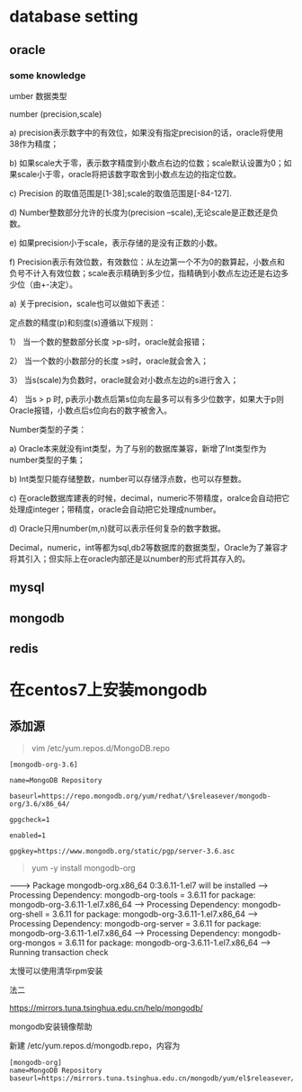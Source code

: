 # database setting

## oracle

### some knowledge

umber 数据类型

number (precision,scale)

a)    precision表示数字中的有效位，如果没有指定precision的话，oracle将使用38作为精度；

b)    如果scale大于零，表示数字精度到小数点右边的位数；scale默认设置为0；如果scale小于零，oracle将把该数字取舍到小数点左边的指定位数。

c)    Precision 的取值范围是[1-38];scale的取值范围是[-84-127].

d)    Number整数部分允许的长度为(precision –scale),无论scale是正数还是负数。

e)    如果precision小于scale，表示存储的是没有正数的小数。

f)     Precision表示有效位数，有效数位：从左边第一个不为0的数算起，小数点和负号不计入有效位数；scale表示精确到多少位，指精确到小数点左边还是右边多少位（由+-决定）。

a)    关于precision，scale也可以做如下表述：

定点数的精度(p)和刻度(s)遵循以下规则：

1） 当一个数的整数部分长度 >p-s时，oracle就会报错；

2） 当一个数的小数部分的长度 >s时，oracle就会舍入；

3） 当s(scale)为负数时，oracle就会对小数点左边的s进行舍入；

4） 当s > p 时, p表示小数点后第s位向左最多可以有多少位数字，如果大于p则Oracle报错，小数点后s位向右的数字被舍入。

Number类型的子类：

a)    Oracle本来就没有int类型，为了与别的数据库兼容，新增了Int类型作为number类型的子集；

b)    Int类型只能存储整数，number可以存储浮点数，也可以存整数。

c)    在oracle数据库建表的时候，decimal，numeric不带精度，oralce会自动把它处理成integer；带精度，oracle会自动把它处理成number。

d)    Oracle只用number(m,n)就可以表示任何复杂的数字数据。

Decimal，numeric，int等都为sql,db2等数据库的数据类型，Oracle为了兼容才将其引入；但实际上在oracle内部还是以number的形式将其存入的。



## mysql

## mongodb

## redis





# 在centos7上安装mongodb

## 添加源

> vim /etc/yum.repos.d/MongoDB.repo

```
[mongodb-org-3.6]

name=MongoDB Repository

baseurl=https://repo.mongodb.org/yum/redhat/\$releasever/mongodb-org/3.6/x86_64/

gpgcheck=1

enabled=1

gpgkey=https://www.mongodb.org/static/pgp/server-3.6.asc
```

> yum -y install mongodb-org

---> Package mongodb-org.x86_64 0:3.6.11-1.el7 will be installed
--> Processing Dependency: mongodb-org-tools = 3.6.11 for package: mongodb-org-3.6.11-1.el7.x86_64
--> Processing Dependency: mongodb-org-shell = 3.6.11 for package: mongodb-org-3.6.11-1.el7.x86_64
--> Processing Dependency: mongodb-org-server = 3.6.11 for package: mongodb-org-3.6.11-1.el7.x86_64
--> Processing Dependency: mongodb-org-mongos = 3.6.11 for package: mongodb-org-3.6.11-1.el7.x86_64
--> Running transaction check

太慢可以使用清华rpm安装







法二

https://mirrors.tuna.tsinghua.edu.cn/help/mongodb/

mongodb安装镜像帮助

新建 /etc/yum.repos.d/mongodb.repo，内容为

```
[mongodb-org]
name=MongoDB Repository
baseurl=https://mirrors.tuna.tsinghua.edu.cn/mongodb/yum/el$releasever/


```